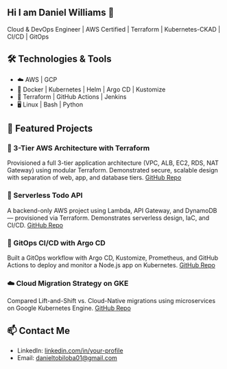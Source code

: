 ## Hi I am Daniel Williams 👋

Cloud & DevOps Engineer | AWS Certified | Terraform | Kubernetes-CKAD | CI/CD | GitOps

## 🛠️ Technologies & Tools

- ☁️ AWS | GCP 
- 🐳 Docker | Kubernetes | Helm | Argo CD | Kustomize
- 🔧 Terraform | GitHub Actions | Jenkins
- 🖥️ Linux | Bash | Python

## 🚀 Featured Projects

### 🧱 3-Tier AWS Architecture with Terraform
Provisioned a full 3-tier application architecture (VPC, ALB, EC2, RDS, NAT Gateway) using modular Terraform. Demonstrated secure, scalable design with separation of web, app, and database tiers.
[GitHub Repo](https://github.com/tobi-willy/aws-infra-with-terraform)

### 🧾 Serverless Todo API
A backend-only AWS project using Lambda, API Gateway, and DynamoDB — provisioned via Terraform. Demonstrates serverless design, IaC, and CI/CD.
[GitHub Repo](https://github.com/tobi-willy/Lambda_project)

### 🔄 GitOps CI/CD with Argo CD
Built a GitOps workflow with Argo CD, Kustomize, Prometheus, and GitHub Actions to deploy and monitor a Node.js app on Kubernetes.
[GitHub Repo](https://github.com/tobi-willy/CICD-pipeline-project)

### ☁️ Cloud Migration Strategy on GKE
Compared Lift-and-Shift vs. Cloud-Native migrations using microservices on Google Kubernetes Engine.
[GitHub Repo](https://github.com/tobi-willy/cloud-migration-k8s)

## 📫 Contact Me

- LinkedIn: [linkedin.com/in/your-profile](https://www.linkedin.com/in/danielwilliamstobi/)
- Email: danieltobiloba01@gmail.com
<!--
**tobi-willy/tobi-willy** is a ✨ _special_ ✨ repository because its `README.md` (this file) appears on your GitHub profile.

Here are some ideas to get you started:

- 🔭 I’m currently working on ...
- 🌱 I’m currently learning ...
- 👯 I’m looking to collaborate on ...
- 🤔 I’m looking for help with ...
- 💬 Ask me about ...
- 📫 How to reach me: ...
- 😄 Pronouns: ...
- ⚡ Fun fact: ...
-->

